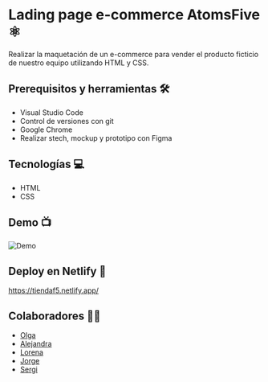 # Lading page e-commerce AtomsFive ⚛︎

Realizar la maquetación de un e-commerce para vender el producto ficticio de nuestro equipo utilizando HTML y CSS.

## Prerequisitos y herramientas 🛠

- Visual Studio Code
- Control de versiones con git
- Google Chrome
- Realizar stech, mockup y prototipo con Figma

## Tecnologías 💻

- HTML
- CSS

## Demo 📺

![Demo](tiendaf5.gif)

## Deploy en Netlify 📱

https://tiendaf5.netlify.app/

## Colaboradores 🙌🏼

- [Olga](https://github.com/olga-padilla)
- [Alejandra](https://github.com/alulaxp)
- [Lorena](https://github.com/crimanlor)
- [Jorge](https://github.com/J-ordiEs)
- [Sergi](https://github.com/sergiopons)

